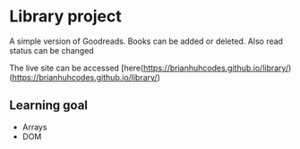 # Library project

A simple version of Goodreads. Books can be added or deleted. Also read status can be changed

The live site can be accessed [here(https://brianhuhcodes.github.io/library/) (https://brianhuhcodes.github.io/library/)

## Learning goal
* Arrays
* DOM
